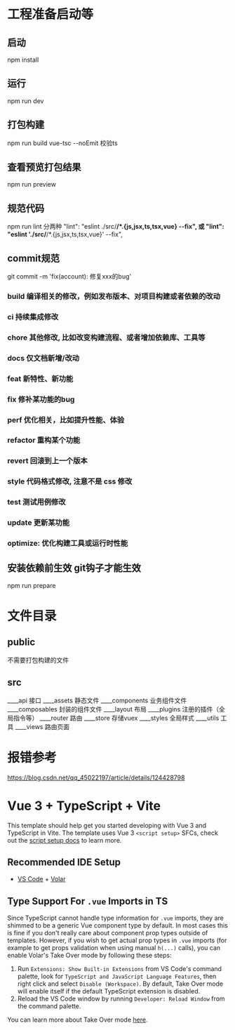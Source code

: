 # 工程准备启动等
## 启动
npm install
## 运行
npm run dev
## 打包构建
npm run build
vue-tsc --noEmit 校验ts
## 查看预览打包结果
npm run preview 
## 规范代码
npm run lint 
分两种
   "lint": "eslint ./src/**/*.{js,jsx,ts,tsx,vue} --fix",
或
   "lint": "eslint './src/**/*.{js,jsx,ts,tsx,vue}' --fix",
## commit规范
git commit -m 'fix(account): 修复xxx的bug'

### build 编译相关的修改，例如发布版本、对项目构建或者依赖的改动
### ci 持续集成修改
### chore 其他修改, 比如改变构建流程、或者增加依赖库、工具等
### docs 仅文档新增/改动
### feat 新特性、新功能
### fix 修补某功能的bug
### perf 优化相关，比如提升性能、体验
### refactor 重构某个功能
### revert 回滚到上一个版本
### style 代码格式修改, 注意不是 css 修改
### test 测试用例修改
### update 更新某功能
### optimize: 优化构建工具或运行时性能

## 安装依赖前生效 git钩子才能生效
npm run prepare
# 文件目录
## public
不需要打包构建的文件

## src
   ____api            接口
   ____assets         静态文件
   ____components     业务组件文件
   ____composables    封装的组件文件
   ____layout         布局
   ____plugins        注册的插件（全局指令等）
   ____router         路由
   ____store          存储vuex
   ____styles         全局样式
   ____utils          工具
   ____views          路由页面
# 报错参考
https://blog.csdn.net/qq_45022197/article/details/124428798

# Vue 3 + TypeScript + Vite

This template should help get you started developing with Vue 3 and TypeScript in Vite. The template uses Vue 3 `<script setup>` SFCs, check out the [script setup docs](https://v3.vuejs.org/api/sfc-script-setup.html#sfc-script-setup) to learn more.

## Recommended IDE Setup

- [VS Code](https://code.visualstudio.com/) + [Volar](https://marketplace.visualstudio.com/items?itemName=Vue.volar)

## Type Support For `.vue` Imports in TS

Since TypeScript cannot handle type information for `.vue` imports, they are shimmed to be a generic Vue component type by default. In most cases this is fine if you don't really care about component prop types outside of templates. However, if you wish to get actual prop types in `.vue` imports (for example to get props validation when using manual `h(...)` calls), you can enable Volar's Take Over mode by following these steps:

1. Run `Extensions: Show Built-in Extensions` from VS Code's command palette, look for `TypeScript and JavaScript Language Features`, then right click and select `Disable (Workspace)`. By default, Take Over mode will enable itself if the default TypeScript extension is disabled.
2. Reload the VS Code window by running `Developer: Reload Window` from the command palette.

You can learn more about Take Over mode [here](https://github.com/johnsoncodehk/volar/discussions/471).
